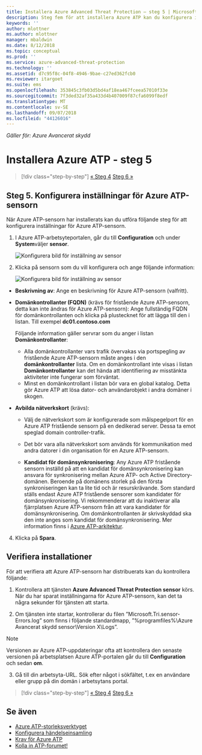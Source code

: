 ```yaml
---
title: Installera Azure Advanced Threat Protection – steg 5 | Microsoft Docs
description: Steg fem för att installera Azure ATP kan du konfigurera inställningar för din fristående Azure ATP-sensorn.
keywords: ''
author: mlottner
ms.author: mlottner
manager: mbaldwin
ms.date: 8/12/2018
ms.topic: conceptual
ms.prod: ''
ms.service: azure-advanced-threat-protection
ms.technology: ''
ms.assetid: d7c95f8c-04f8-4946-9bae-c27ed362fcb0
ms.reviewer: itargoet
ms.suite: ems
ms.openlocfilehash: 353845c3fb03d5bd4af18ea467fceea57010f33e
ms.sourcegitcommit: 7f3ded32af35a433d4b407009f87cfa6099f8edf
ms.translationtype: MT
ms.contentlocale: sv-SE
ms.lasthandoff: 09/07/2018
ms.locfileid: "44126016"
---
```

*Gäller för: Azure Avancerat skydd*



# <a name="install-azure-atp---step-5"></a>Installera Azure ATP - steg 5

>[!div class="step-by-step"]
[« Steg 4](install-atp-step4.md)
[Steg 6 »](install-atp-step6-vpn.md)


## <a name="step-5-configure-the-azure-atp-sensor-settings"></a>Steg 5. Konfigurera inställningar för Azure ATP-sensorn
När Azure ATP-sensorn har installerats kan du utföra följande steg för att konfigurera inställningar för Azure ATP-sensorn.

1.  I Azure ATP-arbetsyteportalen, går du till **Configuration** och under **System**väljer **sensor**.
   
     ![Konfigurera bild för inställning av sensor](media/atp-sensor-config.png)


2.  Klicka på sensorn som du vill konfigurera och ange följande information:

    ![Konfigurera bild för inställning av sensor](media/atp-sensor-config-2.png)

  - **Beskrivning av**: Ange en beskrivning för Azure ATP-sensorn (valfritt).
  - **Domänkontrollanter (FQDN)** (krävs för fristående Azure ATP-sensorn, detta kan inte ändras för Azure ATP-sensorn): Ange fullständig FQDN för domänkontrollanten och klicka på plustecknet för att lägga till den i listan. Till exempel  **dc01.contoso.com**

      Följande information gäller servrar som du anger i listan **Domänkontrollanter**:
      - Alla domänkontrollanter vars trafik övervakas via portspegling av fristående Azure ATP-sensorn måste anges i den **domänkontrollanter** lista. Om en domänkontrollant inte visas i listan **Domänkontrollanter** kan det hända att identifiering av misstänkta aktiviteter inte fungerar som förväntat.
      - Minst en domänkontrollant i listan bör vara en global katalog. Detta gör Azure ATP att lösa dator- och användarobjekt i andra domäner i skogen.

  - **Avbilda nätverkskort** (krävs):
     - Välj de nätverkskort som är konfigurerade som målspegelport för en Azure ATP fristående sensorn på en dedikerad server. Dessa ta emot speglad domain controller-trafik.
     - Det bör vara alla nätverkskort som används för kommunikation med andra datorer i din organisation för en Azure ATP-sensorn.

    - **Kandidat för domänsynkronisering**: Any Azure ATP fristående sensorn inställd på att en kandidat för domänsynkronisering kan ansvara för synkronisering mellan Azure ATP- och Active Directory-domänen. Beroende på domänens storlek på den första synkroniseringen kan ta lite tid och är resurskrävande. Som standard ställs endast Azure ATP fristående sensorer som kandidater för domänsynkronisering.
   Vi rekommenderar att du inaktiverar alla fjärrplatsen Azure ATP-sensorn från att vara kandidater för domänsynkronisering.
   Om domänkontrollanten är skrivskyddad ska den inte anges som kandidat för domänsynkronisering. Mer information finns i [Azure ATP-arkitektur](atp-architecture.md#azure-atp-sensor-features).
  
4. Klicka på **Spara**.


## <a name="validate-installations"></a>Verifiera installationer
För att verifiera att Azure ATP-sensorn har distribuerats kan du kontrollera följande:

1.  Kontrollera att tjänsten **Azure Advanced Threat Protection sensor** körs. När du har sparat inställningarna för Azure ATP-sensorn, kan det ta några sekunder för tjänsten att starta.

2.  Om tjänsten inte startar, kontrollerar du filen ”Microsoft.Tri.sensor-Errors.log” som finns i följande standardmapp, ”%programfiles%\Azure Avancerat skydd sensor\Version X\Logs”.
 
 >[!NOTE]
 > Versionen av Azure ATP-uppdateringar ofta att kontrollera den senaste versionen på arbetsplatsen Azure ATP-portalen går du till **Configuration** och sedan **om**. 

3.  Gå till din arbetsyta-URL. Sök efter något i sökfältet, t.ex en användare eller grupp på din domän i arbetsytans portal.



>[!div class="step-by-step"]
[« Steg 4](install-atp-step4.md)
[Steg 6 »](install-atp-step6-vpn.md)


## <a name="see-also"></a>Se även

- [Azure ATP-storleksverktyget](http://aka.ms/aatpsizingtool)
- [Konfigurera händelseinsamling](configure-event-collection.md)
- [Krav för Azure ATP](atp-prerequisites.md)
- [Kolla in ATP-forumet!](https://aka.ms/azureatpcommunity)
